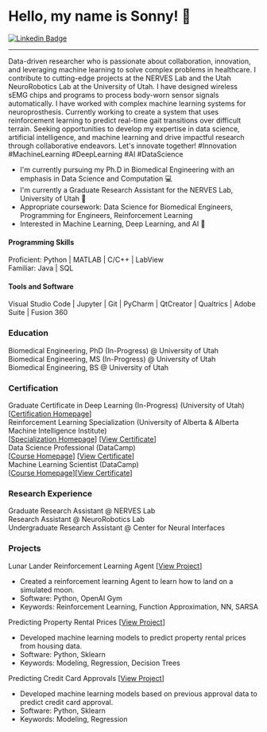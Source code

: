<h1 align = "left"> Hello, my name is Sonny! 🐣 </h1>

[![Linkedin Badge](https://img.shields.io/badge/-Sonny--Jones-blue?style=flat&logo=Linkedin&logoColor=white)](https://www.linkedin.com/in/sonnyjoness/)

---

Data-driven researcher who is passionate about collaboration, innovation, and leveraging machine learning to solve complex problems in healthcare. I contribute to cutting-edge projects at the NERVES Lab and the Utah NeuroRobotics Lab at the University of Utah. I have designed wireless sEMG chips and programs to process body-worn sensor signals automatically. I have worked with complex machine learning systems for neuroprosthesis. Currently working to create a system that uses reinforcement learning to predict real-time gait transitions over difficult terrain. Seeking opportunities to develop my expertise in data science, artificial intelligence, and machine learning and drive impactful research through collaborative endeavors. Let's innovate together! #Innovation #MachineLearning #DeepLearning #AI #DataScience

- I'm currently pursuing my Ph.D in Biomedical Engineering with an emphasis in Data Science and Computation 💻
- I'm currently a Graduate Research Assistant for the NERVES Lab, University of Utah 🧠
- Appropriate coursework: Data Science for Biomedical Engineers, Programming for Engineers, Reinforcement Learning
- Interested in Machine Learning, Deep Learning, and AI 🦾

#### Programming Skills  
Proficient: Python | MATLAB | C/C++ | LabView  
Familiar: Java | SQL

#### Tools and Software  
Visual Studio Code | Jupyter | Git | PyCharm | QtCreator | Qualtrics | Adobe Suite | Fusion 360

### Education
Biomedical Engineering, PhD (In-Progress) @ University of Utah  
Biomedical Engineering, MS (In-Progress) @ University of Utah   
Biomedical Engineering, BS @ University of Utah  

### Certification
Graduate Certificate in Deep Learning (In-Progress) (University of Utah)  
[[Certification Homepage](https://www.cs.utah.edu/graduate/academic-programs/certificate-programs/graduate-certificate-in-deep-learning/)]  
Reinforcement Learning Specialization (University of Alberta & Alberta Machine Intelligence Institute)  
[[Specialization Homepage](https://www.coursera.org/specializations/reinforcement-learning)] [[View Certificate](https://www.coursera.org/verify/specialization/CWUW9VCJAC87)]  
Data Science Professional (DataCamp)  
[[Course Homepage](https://www.datacamp.com/tracks/data-scientist-professional-with-python)] [[View Certificate](https://www.datacamp.com/certificate/DS0020609141286)]  
Machine Learning Scientist (DataCamp)  
[[Course Homepage](https://www.datacamp.com/tracks/machine-learning-scientist-with-python)][[View Certificate](https://www.datacamp.com/completed/statement-of-accomplishment/track/8b3cc836625f4ce083af49e5f01d0038ee2aeee7)]  
  
### Research Experience
Graduate Research Assistant @ NERVES Lab  
Research Assistant @ NeuroRobotics Lab  
Undergraduate Research Assistant @ Center for Neural Interfaces  
  
### Projects

Lunar Lander Reinforcement Learning Agent [[View Project](https://www.coursera.org/learn/complete-reinforcement-learning-system)]
- Created a reinforcement learning Agent to learn how to land on a simulated moon.
- Software: Python, OpenAI Gym
- Keywords: Reinforcement Learning, Function Approximation, NN, SARSA 

Predicting Property Rental Prices [[View Project](https://app.datacamp.com/workspace/w/1a7460a2-c399-4343-9a48-6d6856768055)]
- Developed machine learning models to predict property rental prices from housing data.
- Software: Python, Sklearn
- Keywords: Modeling, Regression, Decision Trees

Predicting Credit Card Approvals [[View Project](https://app.datacamp.com/workspace/w/09444c1a-dc78-4525-a510-0a9b048331e3)] 
- Developed machine learning models based on previous approval data to predict credit card approval.
- Software: Python, Sklearn
- Keywords: Modeling, Regression
